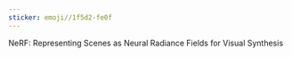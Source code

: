 ```yaml
---
sticker: emoji//1f5d2-fe0f
---
```

NeRF: Representing Scenes as Neural Radiance Fields for Visual Synthesis
